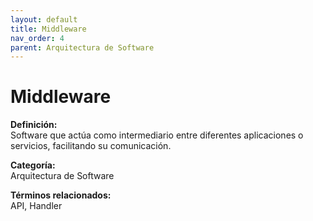 ```yaml
---
layout: default
title: Middleware
nav_order: 4
parent: Arquitectura de Software
---
```


# Middleware

**Definición:**  
Software que actúa como intermediario entre diferentes aplicaciones o servicios, facilitando su comunicación.

**Categoría:**  
Arquitectura de Software  

  


**Términos relacionados:**  
API, Handler
